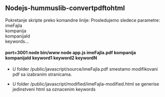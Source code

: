 ## Nodejs-hummuslib-convertpdftohtml


Pokretanje skripte preko komandne linije:
Prosledujemo sledece parametre:</br>
imeFajla</br>
kompanija</br>
kompanijaId</br>
keywords...</br>

#### port=3001 node bin/www node  app.js imeFajla.pdf kompanija kompanijaId keyword1 keyword2 keywordN 


- U folder /public/javascript/source/imeFajla.pdf smestamo modifikovani pdf sa izabranim stranicama.</br>

- U folder /public/javascript/modified/imeFajla-modified.html se generise jedinstveni html sa oznacenim keywords</br>

